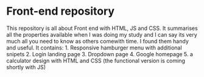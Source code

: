 # Front-end repository
This repository is all about Front end with HTML, JS and CSS.
It summarises all the properties available when I was doing my study and I can say its very much all you need to know as others comewith time. I found them handy and useful. It contains: 
        1. Responsive hamburger menu with additional snipets
        2. Login landing page
        3. Dropdown page
        4. Google homepage
        5. a calculator design with HTML and CSS (the functional version is coming shortly with JS)
